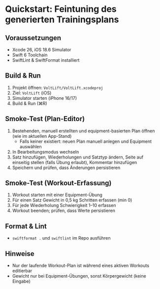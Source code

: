 # Quickstart: Feintuning des generierten Trainingsplans

## Voraussetzungen
- Xcode 26, iOS 18.6 Simulator
- Swift 6 Toolchain
- SwiftLint & SwiftFormat installiert

## Build & Run
1. Projekt öffnen: `VoltLift/VoltLift.xcodeproj`
2. Ziel: `VoltLift` (iOS)
3. Simulator starten (iPhone 16/17)
4. Build & Run (⌘R)

## Smoke-Test (Plan-Editor)
1. Bestehenden, manuell erstellten und equipment-basierten Plan öffnen (wie im aktuellen App-Stand)
   - Falls keiner existiert: neuen Plan manuell anlegen und Equipment auswählen
2. In Bearbeitungsmodus wechseln
3. Satz hinzufügen, Wiederholungen und Satztyp ändern, Seite auf einseitig stellen (falls Übung erlaubt), Kommentar hinzufügen
4. Speichern und prüfen, dass Änderungen persistieren

## Smoke-Test (Workout-Erfassung)
1. Workout starten mit einer Equipment-Übung
2. Für einen Satz Gewicht in 0,5 kg Schritten erfassen (min 0)
3. Für jede Wiederholung Schwierigkeit 1–10 erfassen
4. Workout beenden; prüfen, dass Werte persistieren

## Format & Lint
- `swiftformat .` und `swiftlint` im Repo ausführen

## Hinweise
- Nur der laufende Workout-Plan ist während eines aktiven Workouts editierbar
- Gewicht nur bei Equipment-Übungen, sonst Körpergewicht (keine Eingabe)
